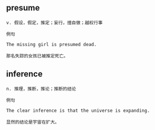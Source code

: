 ## presume
```
v. 假设，假定，推定；妄行，擅自做；越权行事

例句

The missing girl is presumed dead.

那名失踪的女孩已被推定死亡。
```
## inference
```
n. 推理，推断，推论；推断的结论

例句

The clear inference is that the universe is expanding.

显然的结论是宇宙在扩大。
```